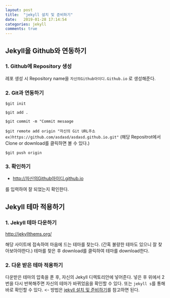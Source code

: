 ```yaml
---
layout: post
title:  "jekyll 설치 및 준비하기"
date:   2019-01-28 17:14:54
categories: jekyll
comments: true
---
```


## Jekyll을 Github와 연동하기

### 1. Github에 Repository 생성

레포 생성 시 Repository name을 `자신의Github아이디.Github.io` 로 생성해준다.

### 2. Git과 연동하기

`$git init`

`$git add .`

`$git commit -m "Commit mesaage`

`$git remote add origin "자신의 Git URL주소 ex)https://github.com/asdasd/asdasd.github.io.git"` (해당 Repositrot에서 Clone or download를 클릭하면 볼 수 있다.)

`$git push origin`

### 3. 확인하기

* http://자신의Github아이디.github.io

를 입력하여 잘 되었는지 확인한다.

## Jekyll 테마 적용하기

### 1. Jekyll 테마 다운하기

http://jekyllthems.org/

해당 사이트에 접속하여 마음에 드는 테마를 찾는다. (간혹 불량한 테마도 있으니 잘 찾아보아야한다.)
테마를 찾은 후 download를 클릭하여 테마를 download한다.

### 2. 다운 받은 테마 적용하기

다운받은 테마의 압축을 푼 후, 자신의 Jekyll 디렉토리안에 넣어준다.
넣은 후 위에서 2번을 다시 반복해주면 자신의 테마가 바뀌었음을 확인할 수 있다.
또는 `jekyll s`를 통해 바로 확인할 수 있다. <- 방법은 [jekyll 설치 및 준비하기](https://chogyujin.github.io/2019/01/28/jekyll-%EC%84%A4%EC%B9%98-%EB%B0%8F-%EC%A4%80%EB%B9%84%ED%95%98%EA%B8%B0/)를 참고하면 된다.

